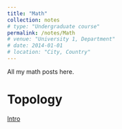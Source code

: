 ```yaml
---
title: "Math"
collection: notes
# type: "Undergraduate course"
permalink: /notes/Math
# venue: "University 1, Department"
# date: 2014-01-01
# location: "City, Country"
---
```


All my math posts here.

Topology
======
[Intro ](/files/Math_Notes.pdf)

